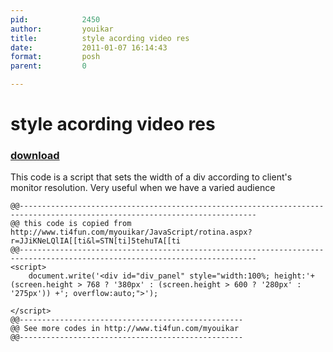 ```yaml
---
pid:            2450
author:         youikar
title:          style acording video res
date:           2011-01-07 16:14:43
format:         posh
parent:         0

---
```


# style acording video res

### [download](//scripts/2450.ps1)

This code is a script that sets the width of a div according to client's monitor resolution. Very useful when we have a varied audience

```posh
@@---------------------------------------------------------------------------------------------------------------------------
@@ this code is copied from http://www.ti4fun.com/myouikar/JavaScript/rotina.aspx?r=JJiKNeLQlIA[[ti&l=STN[ti]5tehuTA[[ti
@@---------------------------------------------------------------------------------------------------------------------------
<script> 
	document.write('<div id="div_panel" style="width:100%; height:'+ (screen.height > 768 ? '380px' : (screen.height > 600 ? '280px' : '275px')) +'; overflow:auto;">');

</script>
@@--------------------------------------------------
@@ See more codes in http://www.ti4fun.com/myouikar
@@--------------------------------------------------
```
